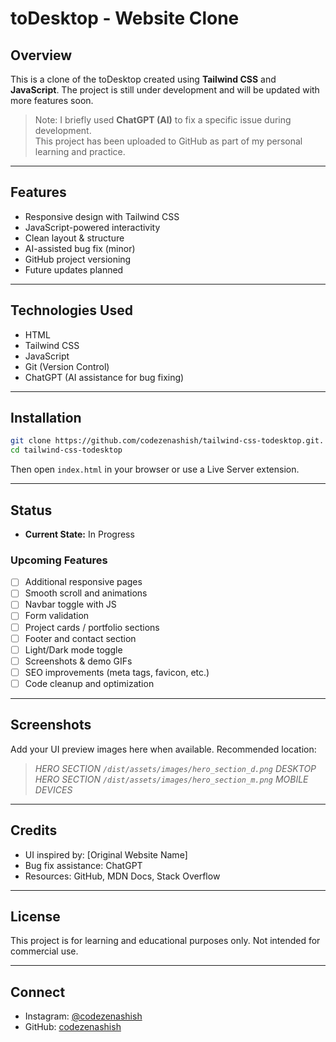 # toDesktop - Website Clone

## Overview

This is a clone of the toDesktop created using **Tailwind CSS** and **JavaScript**. The project is still under development and will be updated with more features soon.

> Note: I briefly used **ChatGPT (AI)** to fix a specific issue during development.  
> This project has been uploaded to GitHub as part of my personal learning and practice.

---

## Features

- Responsive design with Tailwind CSS
- JavaScript-powered interactivity
- Clean layout & structure
- AI-assisted bug fix (minor)
- GitHub project versioning
- Future updates planned

---

## Technologies Used

- HTML
- Tailwind CSS
- JavaScript
- Git (Version Control)
- ChatGPT (AI assistance for bug fixing)

---

## Installation

```bash
git clone https://github.com/codezenashish/tailwind-css-todesktop.git.
cd tailwind-css-todesktop
```
Then open `index.html` in your browser or use a Live Server extension.

---

## Status

- **Current State:** In Progress

### Upcoming Features

- [ ] Additional responsive pages
- [ ] Smooth scroll and animations
- [ ] Navbar toggle with JS
- [ ] Form validation
- [ ] Project cards / portfolio sections
- [ ] Footer and contact section
- [ ] Light/Dark mode toggle
- [ ] Screenshots & demo GIFs
- [ ] SEO improvements (meta tags, favicon, etc.)
- [ ] Code cleanup and optimization

---

## Screenshots

 Add your UI preview images here when available. Recommended location:
> *HERO SECTION  `/dist/assets/images/hero_section_d.png` DESKTOP*  
> *HERO SECTION  `/dist/assets/images/hero_section_m.png` MOBILE DEVICES*


---

## Credits

- UI inspired by: [Original Website Name]
- Bug fix assistance: ChatGPT
- Resources: GitHub, MDN Docs, Stack Overflow

---

## License

This project is for learning and educational purposes only. Not intended for commercial use.

---

## Connect

- Instagram: [@codezenashish](https://www.instagram.com/codezenashish/)
- GitHub: [codezenashish](https://github.com/codezenashish)
